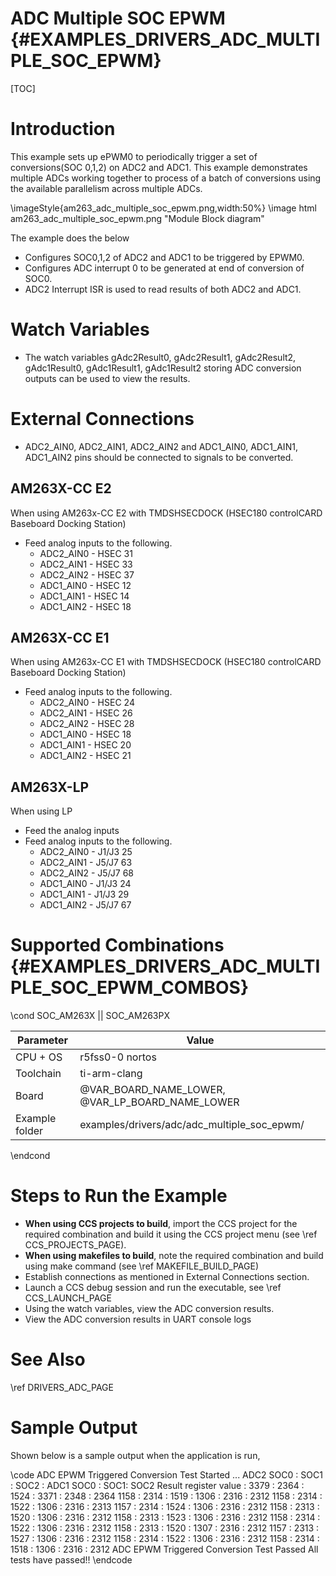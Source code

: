 # ADC Multiple SOC EPWM {#EXAMPLES_DRIVERS_ADC_MULTIPLE_SOC_EPWM}

[TOC]

# Introduction

This example sets up ePWM0 to periodically trigger a set of conversions(SOC 0,1,2)
on ADC2 and ADC1. This example demonstrates multiple ADCs working together
to process of a batch of conversions using the available parallelism
across multiple ADCs.

\imageStyle{am263_adc_multiple_soc_epwm.png,width:50%}
\image html am263_adc_multiple_soc_epwm.png "Module Block diagram"

The example does the below
- Configures SOC0,1,2 of ADC2 and ADC1 to be triggered by EPWM0.
- Configures ADC interrupt 0 to be generated at end of conversion of SOC0.
- ADC2 Interrupt ISR is used to read results of both ADC2 and ADC1.

# Watch Variables
- The watch variables gAdc2Result0, gAdc2Result1, gAdc2Result2, gAdc1Result0, gAdc1Result1, gAdc1Result2 storing ADC conversion outputs can be used to view the results.

# External Connections
- ADC2_AIN0, ADC2_AIN1, ADC2_AIN2 and ADC1_AIN0, ADC1_AIN1, ADC1_AIN2 pins should be connected to signals to be converted.

## AM263X-CC E2
When using AM263x-CC E2 with TMDSHSECDOCK (HSEC180 controlCARD Baseboard Docking Station)
- Feed analog inputs to the following.
    - ADC2_AIN0 - HSEC 31
    - ADC2_AIN1 - HSEC 33
    - ADC2_AIN2 - HSEC 37
    - ADC1_AIN0 - HSEC 12
    - ADC1_AIN1 - HSEC 14
    - ADC1_AIN2 - HSEC 18

## AM263X-CC E1
When using AM263x-CC E1 with TMDSHSECDOCK (HSEC180 controlCARD Baseboard Docking Station)
- Feed analog inputs to the following.
    - ADC2_AIN0 - HSEC 24
    - ADC2_AIN1 - HSEC 26
    - ADC2_AIN2 - HSEC 28
    - ADC1_AIN0 - HSEC 18
    - ADC1_AIN1 - HSEC 20
    - ADC1_AIN2 - HSEC 21

## AM263X-LP
When using LP
- Feed the analog inputs
- Feed analog inputs to the following.
    - ADC2_AIN0 - J1/J3 25
    - ADC2_AIN1 - J5/J7 63
    - ADC2_AIN2 - J5/J7 68
    - ADC1_AIN0 - J1/J3 24
    - ADC1_AIN1 - J1/J3 29
    - ADC1_AIN2 - J5/J7 67

# Supported Combinations {#EXAMPLES_DRIVERS_ADC_MULTIPLE_SOC_EPWM_COMBOS}

\cond SOC_AM263X || SOC_AM263PX

 Parameter      | Value
 ---------------|-----------
 CPU + OS       | r5fss0-0 nortos
 Toolchain      | ti-arm-clang
 Board          | @VAR_BOARD_NAME_LOWER, @VAR_LP_BOARD_NAME_LOWER
 Example folder | examples/drivers/adc/adc_multiple_soc_epwm/

\endcond

# Steps to Run the Example

- **When using CCS projects to build**, import the CCS project for the required combination
  and build it using the CCS project menu (see \ref CCS_PROJECTS_PAGE).
- **When using makefiles to build**, note the required combination and build using
  make command (see \ref MAKEFILE_BUILD_PAGE)
- Establish connections as mentioned in External Connections section.
- Launch a CCS debug session and run the executable, see \ref CCS_LAUNCH_PAGE
- Using the watch variables, view the ADC conversion results.
- View the ADC conversion results in UART console logs

# See Also

\ref DRIVERS_ADC_PAGE

# Sample Output

Shown below is a sample output when the application is run,

\code
ADC EPWM Triggered Conversion Test Started ...
ADC2 SOC0 : SOC1 : SOC2 : ADC1 SOC0 : SOC1: SOC2 Result register value :
3379 : 2364 : 1524 : 3371 : 2348 : 2364
1158 : 2314 : 1519 : 1306 : 2316 : 2312
1158 : 2314 : 1522 : 1306 : 2316 : 2313
1157 : 2314 : 1524 : 1306 : 2316 : 2312
1158 : 2313 : 1520 : 1306 : 2316 : 2312
1158 : 2313 : 1523 : 1306 : 2316 : 2312
1158 : 2314 : 1522 : 1306 : 2316 : 2312
1158 : 2313 : 1520 : 1307 : 2316 : 2312
1157 : 2313 : 1527 : 1306 : 2316 : 2312
1158 : 2314 : 1522 : 1306 : 2316 : 2312
1158 : 2314 : 1518 : 1306 : 2316 : 2312
ADC EPWM Triggered Conversion Test Passed
All tests have passed!!
\endcode
